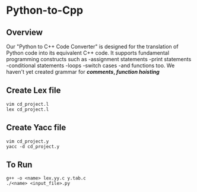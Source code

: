 # Python-to-Cpp
## Overview
  Our "Python to C++ Code Converter" is designed for the translation of Python code into its equivalent C++ code. It supports fundamental programming constructs such as 
    -assignment statements 
    -print statements 
    -conditional statements 
    -loops 
    -switch cases
    -and functions too. We haven't yet created grammar for **_comments_, _function hoisting_**
## Create Lex file
```
vim cd_project.l
lex cd_project.l
```
## Create Yacc file
```
vim cd_project.y
yacc -d cd_project.y
```
## To Run
```
g++ -o <name> lex.yy.c y.tab.c
./<name> <input_file>.py
```
